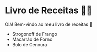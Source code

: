 # Livro de Receitas :man_cook:

Olá! Bem-vindo ao meu livro de receitas :wave:

* Strogonoff de Frango 
* Macarrão de Forno
* Bolo de Cenoura

